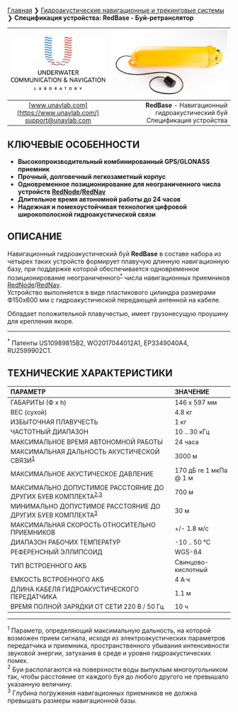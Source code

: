 [Главная](/README_RU) ❯ [Гидроакустические навигационные и трекинговые системы](/navigation_and_tracking_systems_ru) ❯ **Спецификация устройства: RedBase - Буй-ретранслятор**

<div style="page-break-after: always;"></div>

| ![logo](/documentation/sm_logo.png) | ![logo](/documentation/def_redbase_yellow.png) |
| :---: | ---: |
| [www.unavlab.com](https://www.unavlab.com/) <br/> [support@unavlab.com](mailto:support@unavlab.com) | **RedBase** - Навигационный гидроакустический буй <br/> Спецификация устройства |

## КЛЮЧЕВЫЕ ОСОБЕННОСТИ

* **Высокопроизводительный комбинированный GPS/GLONASS приемник**
* **Прочный, долговечный легкозаметный корпус**
* **Одновременное позиционирование для неограниченного числа устройств [RedNode](RedNODE_Specification_ru.md)/[RedNav](RedNAV_Specification_ru.md)**
* **Длительное время автономной работы до 24 часов**
* **Надежная и помехоустойчивая технология цифровой широкополосной гидроакустической связи**

## ОПИСАНИЕ

Навигационный гидроакустический буй **RedBase** в составе набора из четырех таких устройств формирует плавучую длинную навигационную базу, 
при поддержке которой обеспечивается одновременное позиционирование неограниченного<sup>[*](#footnote_a1)</sup> числа навигационных приемников [RedNode](RedNODE_Specification_ru.md)/[RedNav](RedNAV_Specification_en.md).  
Устройство выполняется в виде пластикового цилиндра размерами Ф150х600 мм с гидроакустической передающей антенной на кабеле.

Обладает положительной плавучестью, имеет грузонесущую проушину для крепления якоря.

_________
<a name="footnote_a1"><sup>*</sup></a> Патенты US10989815B2, WO2017044012A1, EP3349040A4, RU2599902C1.  

<div style="page-break-after: always;"></div>

## ТЕХНИЧЕСКИЕ ХАРАКТЕРИСТИКИ

| ПАРАМЕТР | ЗНАЧЕНИЕ |
| :--- | :--- |
| ГАБАРИТЫ (Ф х h) | 146 x 597 мм |
| ВЕС (сухой) | 4.8 кг |
| ИЗБЫТОЧНАЯ ПЛАВУЧЕСТЬ | 1 кг |
| ЧАСТОТНЫЙ ДИАПАЗОН | 10 .. 30 кГц |
| МАКСИМАЛЬНОЕ ВРЕМЯ АВТОНОМНОЙ РАБОТЫ | 24 часа |
| МАКСИМАЛЬНАЯ ДАЛЬНОСТЬ АКУСТИЧЕСКОЙ СВЯЗИ<sup>[1](#footnote1)</sup> | 3000 м |
| МАКСИМАЛЬНОЕ АКУСТИЧЕСКОЕ ДАВЛЕНИЕ | 170 дБ re 1 мкПа @ 1 м |
| МАКСИМАЛЬНО ДОПУСТИМОЕ РАССТОЯНИЕ ДО ДРУГИХ БУЕВ КОМПЛЕКТА<sup>[2](#footnote2),[3](#footnote3)</sup> | 700 м |
| МИНИМАЛЬНО ДОПУСТИМОЕ РАССТОЯНИЕ ДО ДРУГИХ БУЕВ КОМПЛЕКТА<sup>[3](#footnote3)</sup> | 30 м |
| МАКСИМАЛЬНАЯ СКОРОСТЬ ОТНОСИТЕЛЬНО ПРИЕМНИКОВ | +/- 1.8 м/с  |
| ДИАПАЗОН РАБОЧИХ ТЕМПЕРАТУР | -10 .. 50 °С |
| РЕФЕРЕНСНЫЙ ЭЛЛИПСОИД | WGS-84 |
| ТИП ВСТРОЕННОГО АКБ | Свинцово-кислотный |
| ЕМКОСТЬ ВСТРОЕННОГО АКБ | 4 А·ч |
| ДЛИНА КАБЕЛЯ ГИДРОАКУСТИЧЕСКОГО ПЕРЕДАТЧИКА | 1.1 м |
| ВРЕМЯ ПОЛНОЙ ЗАРЯДКИ ОТ СЕТИ 220 В / 50 Гц | 10 ч |

________________
<a name="footnote1"><sup>1</sup></a> Параметр, определяющий максимальную дальность, на которой возможен прием сигнала, исходя из 
электроакустических параметров передатчика и приемника, пространственного убывания интенсивности звуковой энергии, затухания в среде 
и уровня гидроакустических помех.  
<a name="footnote2"><sup>2</sup></a> Буи располагаются на поверхности воды выпуклым многоугольником так, чтобы расстояние от каждого буя 
до любого другого не превышало указанную величину.  
<a name="footnote3"><sup>3</sup></a> Глубина погружения навигационных приемников не должна превышать размеры навигационной базы.  

<div style="page-break-after: always;"></div>
